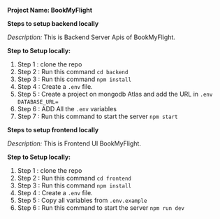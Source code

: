 **Project Name: BookMyFlight**

**Steps to setup backend locally**

*Description:* This is Backend Server Apis of BookMyFlight.

**Step to Setup locally:**

1. Step 1 : clone the repo
1. Step 2 : Run this command ```cd backend```
1. Step 3 : Run this command ```npm install```
1. Step 4 : Create a ```.env``` file.
1. Step 5 : Create a project on mongodb Atlas and add the URL in ```.env``` ```DATABASE_URL=```
1. Step 6 : ADD All the ```.env``` variables
1. Step 7 : Run this command to start the server ```npm start```


**Steps to setup frontend locally**

*Description:* This is  Frontend UI  BookMyFlight.

**Step to Setup locally:**

1. Step 1 : clone the repo
1. Step 2 : Run this command ```cd frontend```
1. Step 3 : Run this command ```npm install```
1. Step 4 : Create a ```.env``` file.
1. Step 5 : Copy all variables from  ```.env.example```
1. Step 6 : Run this command to start the server ```npm run dev```
